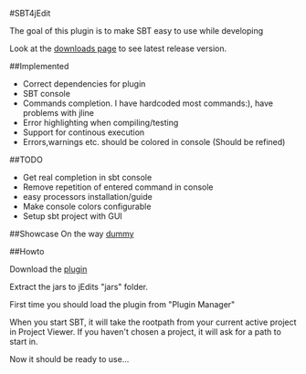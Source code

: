 #SBT4jEdit

The goal of this plugin is to make SBT easy to use while developing

Look at the [downloads page](https://github.com/StefanE/SBT4jEdit/downloads) to see latest release version.

##Implemented
- Correct dependencies for plugin
- SBT console
- Commands completion. I have hardcoded most commands:), have problems with jline
- Error highlighting when compiling/testing
- Support for continous execution
- Errors,warnings etc. should be colored in console (Should be refined)

##TODO
- Get real completion in sbt console
- Remove repetition of entered command in console
- easy processors installation/guide
- Make console colors configurable
- Setup sbt project with GUI

##Showcase
On the way [dummy](dummy)

##Howto

Download the [plugin](https://github.com/StefanE/SBT4jEdit/downloads)

Extract the jars to jEdits "jars" folder.

First time you should load the plugin from "Plugin Manager"

When you start SBT, it will take the rootpath from your current active project in Project Viewer. If you haven't chosen a project, it will ask for a path to start in.

Now it should be ready to use...